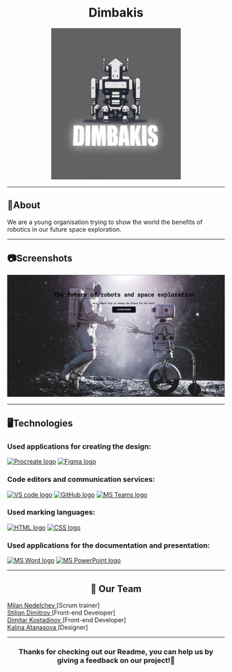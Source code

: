 <h1 align = "center">Dimbakis</h1>
<p align="center">
<img src="images/logo1.jpg" alt = "logo" width = 300px height = 350px>
</p>
<hr>
<h2> 📰About</h2>
<p> We are a young organisation trying to show the world the benefits of robotics in our future space exploration.</b></p>
<hr>
<h2> 📷Screenshots</h2>
<img src="images\Screenshot (384).png" alt = "screenshot">
<hr>
<h2> 🖥️Technologies </h2>
<h3> Used applications for creating the design:</h3>
<p align="left">
    <a href="https://procreate.com/"><img src="https://assets.procreate.art/img/procreate-icon-search-display.png" alt="Procreate logo" width="48px" height = "48px" /></a>
    <a href="https://www.figma.com/"><img src="https://upload.wikimedia.org/wikipedia/commons/thumb/3/33/Figma-logo.svg/1667px-Figma-logo.svg.png" alt="Figma logo" width=48px width = 48px /></a>

<h3> Code editors and communication services: </h3>
<p>
    <a href="https://code.visualstudio.com/"><img src="https://upload.wikimedia.org/wikipedia/commons/thumb/9/9a/Visual_Studio_Code_1.35_icon.svg/2048px-Visual_Studio_Code_1.35_icon.svg.png" alt="VS code logo" width=48px/></a>
    <a href="https://github.com/"><img src="https://cdn-icons-png.flaticon.com/512/2111/2111612.png" alt="GitHub logo" width = "50px"/></a>
    <a href="https://www.microsoft.com/en/microsoft-teams/group-chat-software"><img src="https://img.icons8.com/color/344/microsoft-teams.png" alt = "MS Teams logo" width="50px" /></a>
</p>
<h3> Used marking languages:</h3>
<p align="left">
    <a href="https://en.wikipedia.org/wiki/HTML"><img src="https://upload.wikimedia.org/wikipedia/commons/thumb/6/61/HTML5_logo_and_wordmark.svg/640px-HTML5_logo_and_wordmark.svg.png" alt="HTML logo" width="50px" height = "50px"/></a>
    <a href="https://en.wikipedia.org/wiki/CSS"><img src="https://upload.wikimedia.org/wikipedia/commons/thumb/d/d5/CSS3_logo_and_wordmark.svg/120px-CSS3_logo_and_wordmark.svg.png" alt="CSS logo" width="38px" height = "50px"/></a>
</p>
<h3> Used applications for the documentation and presentation:</h3>
<p align="left">
    <a href="https://www.microsoft.com/en-ww/microsoft-365/word"><img src="https://img.icons8.com/color/344/ms-word.png" alt="MS Word logo" width=48px /></a>
    <a href="https://www.microsoft.com/en-ww/microsoft-365/powerpoint"><img src="https://img.icons8.com/color/344/ms-powerpoint.png" alt="MS PowerPoint logo" width=48px /></a>

</p>
<hr>
<h2 align = "center">🧒 Our Team</h2>
 <a href = "https://github.com/MPNedelchev22"> Milan Nedelchev </a> [Scrum trainer]<br>
 <a href = "https://github.com/SKDimitrov22"> Stiliqn Dimitrov </a> [Front-end Developer]<br>
 <a href = "https://github.com/KKAtanasova22"> Dimitar Kostadinov </a> [Front-end Developer]<br>
 <a href = "https://github.com/TSMadzharov21"> Kalina Atanasova </a> [Designer]<br>

<hr>
<h3> <p align="center">Thanks for checking out our Readme, you can help us by giving a feedback on our project!💖</p><h3>
